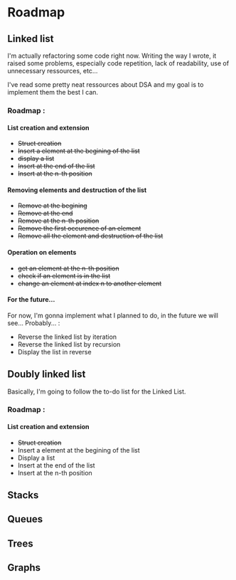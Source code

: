 # Roadmap
## Linked list 

I'm actually refactoring some code right now. Writing the way I wrote, it raised some problems, especially code repetition, lack of readability, use of unnecessary ressources, etc... 

I've read some pretty neat ressources about DSA and my goal is to implement them the best I can. 

### Roadmap : 
#### List creation and extension
* ~~Struct creation~~
* ~~Insert a element at the begining of the list~~
* ~~display a list~~
* ~~Insert at the end of the list~~
* ~~Insert at the n-th position~~

#### Removing elements and destruction of the list
* ~~Remove at the begining~~
* ~~Remove at the end~~
* ~~Remove at the n-th position~~ 
* ~~Remove the first occurence of an element~~
* ~~Remove all the element and destruction of the list~~

#### Operation on elements
* ~~get an element at the n-th position~~
* ~~check if an element is in the list~~
* ~~change an element at index n to another element~~


#### For the future...
For now, I'm gonna implement what I planned to do, in the future we will see...
Probably... :
* Reverse the linked list by iteration
* Reverse the linked list by recursion
* Display the list in reverse 

## Doubly linked list
Basically, I'm going to follow the to-do list for the Linked List.

### Roadmap : 
#### List creation and extension
* ~~Struct creation~~
* Insert a element at the begining of the list
* Display a list
* Insert at the end of the list
* Insert at the n-th position

## Stacks

## Queues

## Trees 

## Graphs